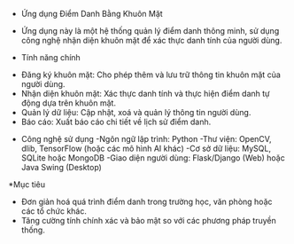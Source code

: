 * Ứng dụng Điểm Danh Bằng Khuôn Mặt
- Ứng dụng này là một hệ thống quản lý điểm danh thông minh, sử dụng công nghệ nhận diện khuôn mặt để xác thực danh tính của người dùng.

* Tính năng chính
- Đăng ký khuôn mặt: Cho phép thêm và lưu trữ thông tin khuôn mặt của người dùng.
- Nhận diện khuôn mặt: Xác thực danh tính và thực hiện điểm danh tự động dựa trên khuôn mặt.
- Quản lý dữ liệu: Cập nhật, xoá và quản lý thông tin người dùng.
- Báo cáo: Xuất báo cáo chi tiết về lịch sử điểm danh.

* Công nghệ sử dụng
-Ngôn ngữ lập trình: Python
-Thư viện: OpenCV, dlib, TensorFlow (hoặc các mô hình AI khác)
-Cơ sở dữ liệu: MySQL, SQLite hoặc MongoDB
-Giao diện người dùng: Flask/Django (Web) hoặc Java Swing (Desktop)

*Mục tiêu
- Đơn giản hoá quá trình điểm danh trong trường học, văn phòng hoặc các tổ chức khác.
- Tăng cường tính chính xác và bảo mật so với các phương pháp truyền thống.
